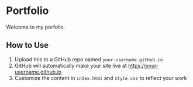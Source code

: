 
# Portfolio

Welcome to my porfolio.

## How to Use

1. Upload this to a GitHub repo named `your-username.github.io`
2. GitHub will automatically make your site live at https://your-username.github.io
3. Customize the content in `index.html` and `style.css` to reflect your work
